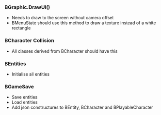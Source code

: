 ### BGraphic.DrawUI()
- Needs to draw to the screen without camera offset
- BMenuState should use this method to draw a texture instead of a white rectangle

### BCharacter Collision
- All classes derived from BCharacter should have this

### BEntities
- Initialise all entities

### BGameSave
- Save entities
- Load entities
- Add json constructures to BEntity, BCharacter and BPlayableCharacter
